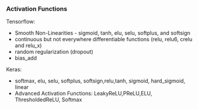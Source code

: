 ### Activation Functions
   
   Tensorflow:
   
 - Smooth Non-Linearities - sigmoid, tanh, elu, selu, softplus, and softsign
 - continuous but not everywhere differentiable functions (relu, relu6, crelu and relu_x)
 - random regularization (dropout)
 - bias_add
 
Keras:
 - softmax, elu, selu, softplus, softsign,relu,tanh, sigmoid, hard_sigmoid, linear
 - Advanced Activation Functions: LeakyReLU,PReLU,ELU, ThresholdedReLU, Softmax
